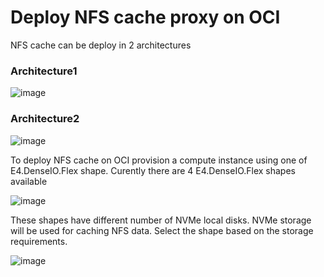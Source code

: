 # Deploy NFS cache proxy on OCI

NFS cache can be deploy in 2 architectures

### Architecture1

![image](https://github.com/mprestin77/fs-cache/assets/54962742/e0f6d554-8dff-42e3-9c9e-62d2d8402369)


### Architecture2
![image](https://github.com/mprestin77/fs-cache/assets/54962742/3edabc1c-7891-480c-88ab-354e6bca2b3b)


To deploy NFS cache on OCI provision a compute instance using one of E4.DenseIO.Flex shape. Curently there are 4 E4.DenseIO.Flex shapes available

![image](https://github.com/mprestin77/fs-cache/assets/54962742/2a602cc6-1733-4ccf-a3b3-2b14f461c894)

These shapes have different number of NVMe local disks. NVMe storage will be used for caching NFS data. Select the shape based on the storage requirements.

![image](https://github.com/mprestin77/fs-cache/assets/54962742/ce6780af-2b9e-4150-995d-9c847848829d)


